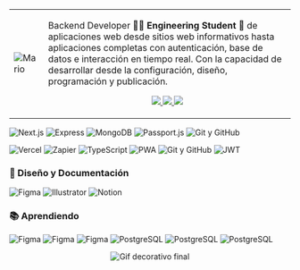 <table border="0">
	<tr>
		<td>
		<img alt="Mario" src="https://media1.giphy.com/media/JcFUHp7b9mnj5a01AN/giphy.gif?cid=ecf05e47t7kwk2ozz6fnq6bjl1jc5hpouf2i3u851ao0719x&rid=giphy.gif&ct=g" />
	</td>
	<td>
			<p>Backend Developer <b>👨‍💻 Engineering Student 🎨</b>  de aplicaciones web desde sitios web informativos hasta aplicaciones completas con autenticación, base de datos e interacción en tiempo real. Con la capacidad de desarrollar desde la configuración, diseño, programación y publicación.</p>
		<p align="center"> <a href="https://twitter.com/JuanEGalvis"> <img src="https://img.icons8.com/fluent/35/000000/twitter.png" /> </a> <a href="https://www.linkedin.com/in/juanegalvis/"> <img src="https://img.icons8.com/color/35/000000/linkedin.png" /> </a> <a href="https://www.instagram.com/juanesgalvisb/"> <img src="https://img.icons8.com/fluent/35/000000/instagram-new.png" /> </a>
</p>
	</td>
   </tr>
</table>
<p>
  <img alt="Next.js" src="https://img.shields.io/badge/next.js-000000?style=for-the-badge&logo=nextdotjs&logoColor=white" />
  <img alt="Express" src="https://img.shields.io/badge/Express.js-000000?style=for-the-badge&logo=express&logoColor=white" />
  <img alt="MongoDB" src="https://img.shields.io/badge/MongoDB-4EA94B?style=for-the-badge&logo=mongodb&logoColor=white" />
  <img alt="Passport.js" src="https://img.shields.io/badge/Passport.js-000000?style=for-the-badge&logo=Passport&logoColor=34E27A" />
  <img alt="Git y GitHub" src="https://img.shields.io/badge/GitHub-100000?style=for-the-badge&logo=github&logoColor=white" />
</p>
<p>
  <img alt="Vercel" src="https://img.shields.io/badge/Vercel-000000?style=for-the-badge&logo=vercel&logoColor=white" />
  <img alt="Zapier" src="https://img.shields.io/badge/Zapier-fe4f00?style=for-the-badge&logo=zapier&logoColor=white" />
  <img alt="TypeScript" src="https://img.shields.io/badge/TypeScript-007ACC?style=for-the-badge&logo=typescript&logoColor=white" />
  <img alt="PWA" src="https://img.shields.io/badge/PWA-5a0dc4?style=for-the-badge&logo=pwa&logoColor=white" />
   <img alt="Git y GitHub" src="https://img.shields.io/badge/Vite-100000?style=for-the-badge&logo=vite&logoColor=white" />
  <img alt="JWT" src="https://img.shields.io/badge/JWT-000000?style=for-the-badge&logo=JSON%20web%20tokens&logoColor=white" />
</p>
<h3> 🎨 Diseño y Documentación </h3>
<p>
	<img alt="Figma" src="https://img.shields.io/badge/Figma-FFFFFF?style=for-the-badge&logo=figma&logoColor=black" />
    <img alt="Illustrator" src="https://img.shields.io/badge/Adobe%20Illustrator-FF9A00?style=for-the-badge&logo=adobe%20illustrator&logoColor=white" />
    <img alt="Notion" src="https://img.shields.io/badge/Notion-000000?style=for-the-badge&logo=notion&logoColor=white" />
</p>
<h3> 📚 Aprendiendo </h3>
<p>
	<img alt="Figma" src="https://img.shields.io/badge/Docker-104967?style=for-the-badge&logo=docker&logoColor=white" />
	<img alt="Figma" src="https://img.shields.io/badge/Prisma-000000?style=for-the-badge&logo=prisma&logoColor=white" />
	<img alt="Figma" src="https://img.shields.io/badge/Contentful-FFF?style=for-the-badge&logo=contentful&logoColor=black" />
	<img alt="PostgreSQL" src="https://img.shields.io/badge/PostgreSQL-316192?style=for-the-badge&logo=postgresql&logoColor=white" />
	<img alt="PostgreSQL" src="https://img.shields.io/badge/Storybook-FFF?style=for-the-badge&logo=storybook&logoColor=ff4785" />
	<img alt="PostgreSQL" src="https://img.shields.io/badge/Vitest-000?style=for-the-badge&logo=vitest&logoColor=729b1b" />
</p>
<p align="center"><img alt="Gif decorativo final" src="https://i.postimg.cc/k5wGrps2/giphy.gif" /></p>
